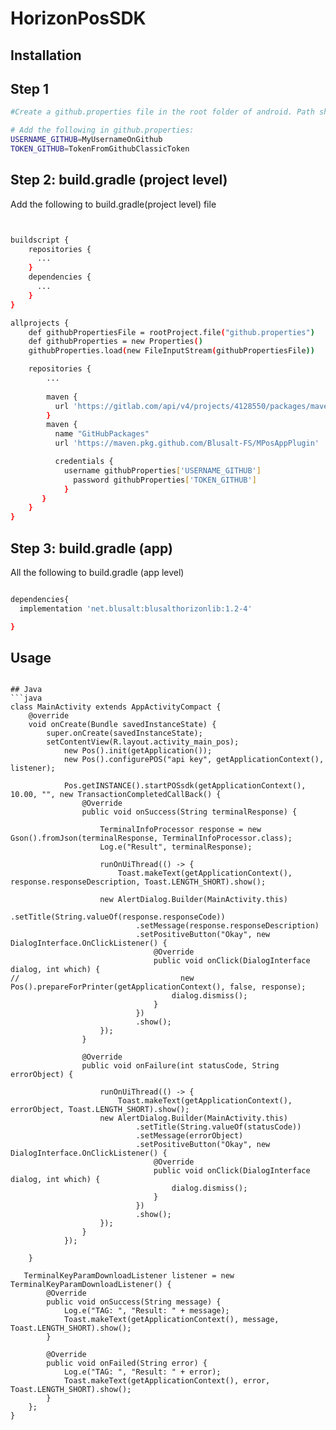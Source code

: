 # HorizonPosSDK

## Installation

## Step 1
```sh
#Create a github.properties file in the root folder of android. Path should be like below: E.g. "mySampleApp/android/github.properties"

# Add the following in github.properties:
USERNAME_GITHUB=MyUsernameOnGithub
TOKEN_GITHUB=TokenFromGithubClassicToken
```

## Step 2: build.gradle (project level)
Add the following to build.gradle(project level) file
```sh


buildscript {
    repositories {
      ...
    }
    dependencies {
      ...
    }
}

allprojects {
    def githubPropertiesFile = rootProject.file("github.properties")
    def githubProperties = new Properties()
    githubProperties.load(new FileInputStream(githubPropertiesFile))

    repositories {
        ...
                
        maven {
          url 'https://gitlab.com/api/v4/projects/4128550/packages/maven'
        }
        maven {
          name "GitHubPackages"
          url 'https://maven.pkg.github.com/Blusalt-FS/MPosAppPlugin'

          credentials {
            username githubProperties['USERNAME_GITHUB']
              password githubProperties['TOKEN_GITHUB']
            }
       }
    }
}

```


## Step 3: build.gradle (app)
All the following to build.gradle (app level)

```sh

dependencies{
  implementation 'net.blusalt:blusalthorizonlib:1.2-4'

}
```


## Usage
```

## Java
```java
class MainActivity extends AppActivityCompact {
    @override
    void onCreate(Bundle savedInstanceState) {
        super.onCreate(savedInstanceState);
        setContentView(R.layout.activity_main_pos);
            new Pos().init(getApplication());
            new Pos().configurePOS("api key", getApplicationContext(), listener);

            Pos.getINSTANCE().startPOSsdk(getApplicationContext(), 10.00, "", new TransactionCompletedCallBack() {
                @Override
                public void onSuccess(String terminalResponse) {

                    TerminalInfoProcessor response = new Gson().fromJson(terminalResponse, TerminalInfoProcessor.class);
                    Log.e("Result", terminalResponse);

                    runOnUiThread(() -> {
                        Toast.makeText(getApplicationContext(), response.responseDescription, Toast.LENGTH_SHORT).show();

                    new AlertDialog.Builder(MainActivity.this)
                            .setTitle(String.valueOf(response.responseCode))
                            .setMessage(response.responseDescription)
                            .setPositiveButton("Okay", new DialogInterface.OnClickListener() {
                                @Override
                                public void onClick(DialogInterface dialog, int which) {
//                                    new Pos().prepareForPrinter(getApplicationContext(), false, response);
                                    dialog.dismiss();
                                }
                            })
                            .show();
                    });
                }

                @Override
                public void onFailure(int statusCode, String errorObject) {

                    runOnUiThread(() -> {
                        Toast.makeText(getApplicationContext(), errorObject, Toast.LENGTH_SHORT).show();
                    new AlertDialog.Builder(MainActivity.this)
                            .setTitle(String.valueOf(statusCode))
                            .setMessage(errorObject)
                            .setPositiveButton("Okay", new DialogInterface.OnClickListener() {
                                @Override
                                public void onClick(DialogInterface dialog, int which) {
                                    dialog.dismiss();
                                }
                            })
                            .show();
                    });
                }
            });

    }

   TerminalKeyParamDownloadListener listener = new TerminalKeyParamDownloadListener() {
        @Override
        public void onSuccess(String message) {
            Log.e("TAG: ", "Result: " + message);
            Toast.makeText(getApplicationContext(), message, Toast.LENGTH_SHORT).show();
        }

        @Override
        public void onFailed(String error) {
            Log.e("TAG: ", "Result: " + error);
            Toast.makeText(getApplicationContext(), error, Toast.LENGTH_SHORT).show();
        }
    };
}


